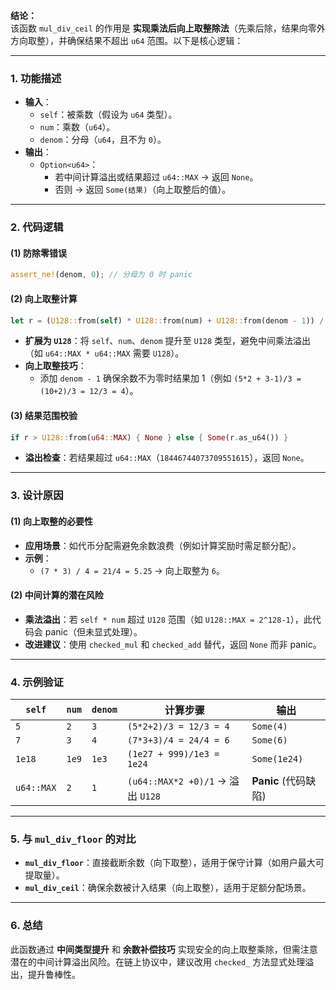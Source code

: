 **结论：**  
该函数 `mul_div_ceil` 的作用是 **实现乘法后向上取整除法**（先乘后除，结果向零外方向取整），并确保结果不超出 `u64` 范围。以下是核心逻辑：

---

### **1. 功能描述**
- **输入**：  
  - `self`：被乘数（假设为 `u64` 类型）。  
  - `num`：乘数（`u64`）。  
  - `denom`：分母（`u64`，且不为 `0`）。  
- **输出**：  
  - `Option<u64>`：  
    - 若中间计算溢出或结果超过 `u64::MAX` → 返回 `None`。  
    - 否则 → 返回 `Some(结果)`（向上取整后的值）。  

---

### **2. 代码逻辑**
#### **(1) 防除零错误**
```rust
assert_ne!(denom, 0); // 分母为 0 时 panic
```

#### **(2) 向上取整计算**
```rust
let r = (U128::from(self) * U128::from(num) + U128::from(denom - 1)) / U128::from(denom);
```
- **扩展为 `U128`**：将 `self`、`num`、`denom` 提升至 `U128` 类型，避免中间乘法溢出（如 `u64::MAX * u64::MAX` 需要 `U128`）。  
- **向上取整技巧**：  
  - 添加 `denom - 1` 确保余数不为零时结果加 1（例如 `(5*2 + 3-1)/3 = (10+2)/3 = 12/3 = 4`）。  

#### **(3) 结果范围校验**
```rust
if r > U128::from(u64::MAX) { None } else { Some(r.as_u64()) }
```
- **溢出检查**：若结果超过 `u64::MAX`（`18446744073709551615`），返回 `None`。  

---

### **3. 设计原因**
#### **(1) 向上取整的必要性**
- **应用场景**：如代币分配需避免余数浪费（例如计算奖励时需足额分配）。  
- **示例**：  
  - `(7 * 3) / 4 = 21/4 = 5.25` → 向上取整为 `6`。  

#### **(2) 中间计算的潜在风险**
- **乘法溢出**：若 `self * num` 超过 `U128` 范围（如 `U128::MAX = 2^128-1`），此代码会 panic（但未显式处理）。  
- **改进建议**：使用 `checked_mul` 和 `checked_add` 替代，返回 `None` 而非 panic。  

---

### **4. 示例验证**
| `self` | `num` | `denom` | 计算步骤                     | 输出            |  
|--------|-------|---------|------------------------------|-----------------|  
| `5`    | `2`   | `3`     | `(5*2+2)/3 = 12/3 = 4`       | `Some(4)`       |  
| `7`    | `3`   | `4`     | `(7*3+3)/4 = 24/4 = 6`       | `Some(6)`       |  
| `1e18` | `1e9` | `1e3`   | `(1e27 + 999)/1e3 = 1e24`    | `Some(1e24)`    |  
| `u64::MAX` | `2` | `1`     | `(u64::MAX*2 +0)/1` → 溢出 `U128` | **Panic** (代码缺陷) |  

---

### **5. 与 `mul_div_floor` 的对比**  
- **`mul_div_floor`**：直接截断余数（向下取整），适用于保守计算（如用户最大可提取量）。  
- **`mul_div_ceil`**：确保余数被计入结果（向上取整），适用于足额分配场景。  

---

### **6. 总结**  
此函数通过 **中间类型提升** 和 **余数补偿技巧** 实现安全的向上取整乘除，但需注意潜在的中间计算溢出风险。在链上协议中，建议改用 `checked_` 方法显式处理溢出，提升鲁棒性。